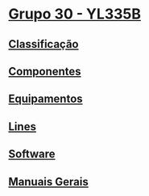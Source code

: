 # [Grupo 30 - YL335B](https://documentacao-luban-portugal.readthedocs.io/en/latest/grupo30.htm)

## [Classificação](https://documentacao-luban-portugal.readthedocs.io/en/latest/grupo30.html#classificacao)
## [Componentes](https://documentacao-luban-portugal.readthedocs.io/en/latest/grupo30.html#componentes)
## [Equipamentos](https://documentacao-luban-portugal.readthedocs.io/en/latest/grupo30.html#equipamentos)
## [Lines](https://documentacao-luban-portugal.readthedocs.io/en/latest/grupo30.html#lines)
## [Software](https://documentacao-luban-portugal.readthedocs.io/en/latest/grupo30.html#software)
## [Manuais Gerais](https://documentacao-luban-portugal.readthedocs.io/en/latest/grupo30.html#manuais-gerais)
